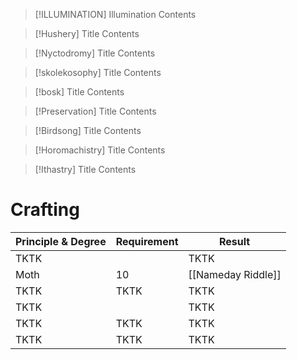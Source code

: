 > [!ILLUMINATION] Illumination
> Contents

> [!Hushery] Title
> Contents

> [!Nyctodromy] Title
> Contents

> [!skolekosophy] Title
> Contents

> [!bosk] Title
> Contents

> [!Preservation] Title
> Contents

> [!Birdsong] Title
> Contents

> [!Horomachistry] Title
> Contents

> [!Ithastry] Title
> Contents

# Crafting
| Principle & Degree | Requirement | Result |
|-|-|-|
| TKTK |  | TKTK |
| Moth | 10 | [[Nameday Riddle]] |
| TKTK | TKTK | TKTK |
| TKTK |  | TKTK |
| TKTK | TKTK | TKTK |
| TKTK | TKTK | TKTK |